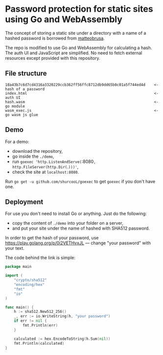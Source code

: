 # Password protection for static sites using Go and WebAssembly

The concept of storing a static site under a directory with a name of a hashed password is borrowed from [matteobrusa](https://github.com/matteobrusa/Password-protection-for-static-pages). 

The repo is modified to use Go and WebAssembly for calculating a hash. The auth UI and JavaScript are simplified. No need to fetch external resources except provided with this repository.

## File structure

```
18a43b7c6d7cd4316a3320229ccb362ff56ffc8712db9dd65b0c01a5f744ed4d    <- hash of a password
index.html                                                          <- auth UI
hash.wasm                                                           <- go module
wasm_exec.js                                                        <- go wasm js glue
```

## Demo

For a demo: 

- download the repository, 
- go inside the `./demo`,
- run `goexec 'http.ListenAndServe(`:8080`, http.FileServer(http.Dir(`.`)))'`,
- check the site at `localhost:8080`.

Run `go get -u github.com/shurcooL/goexec` to get `goexec` if you don't have one.

## Deployment

For use you don't need to install Go or anything. Just do the following:

- copy the content of `./demo` into your folder on a server,
- and put your site under the name of hashed with SHA512 password.

In order to get the hash of your password, use https://play.golang.org/p/0i2VETHvxJL — change "your password" with your text.

The code behind the link is simple:

``` go
package main

import (
	"crypto/sha512"
	"encoding/hex"
	"fmt"
	"io"
)

func main() {
	h := sha512.New512_256()
	_, err := io.WriteString(h, "your password")
	if err != nil {
		fmt.Println(err)
	}

	calculated := hex.EncodeToString(h.Sum(nil))
	fmt.Println(calculated)
}
```

